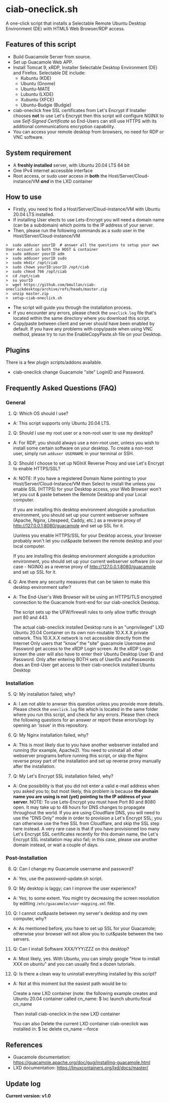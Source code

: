 
# ciab-oneclick.sh
A one-click script that installs a Selectable Remote Ubuntu Desktop Environment (DE) with HTML5 Web Browser/RDP access.

## Features of this script
* Build Guacamole Server from source.
* Set up Guacamole Web APP.
* Install Tomcat 9, xRDP, Installer Selectable Desktop Environment (DE) and Firefox.
  Selectable DE include:
  - Kubuntu (KDE)
  - Ubuntu (Gnome)
  - Ubuntu-MATE
  - Lubuntu (LXDE)
  - Xubuntu (XFCE)
  - Ubuntu-Budgie (Budgie)
* ciab-oneclick free SSL certificates from Let's Encrypt if Installer chooses **not** to use Let's Encrypt then this script will
  configure NGINX to use *Self-Signed Certificate* so End-Users can still use HTTPS with its additional communications encryption capability.
* You can access your remote desktop from browsers, no need for RDP or VNC software.

## System requirement
* A __freshly installed__ server, with Ubuntu 20.04 LTS 64 bit
* One IPv4 internet accessible interface
* Root access, or sudo user access in **both** the Host/Server/Cloud-instance/VM _**and**_ in the LXD container

## How to use
* Firstly, you need to find a Host/Server/Cloud-instance/VM with Ubuntu 20.04 LTS installed.
* If installing User elects to use Lets-Encrypt you will need a domain name (can be a subdomain) which points to the IP address of your server.
* Then, please run the following commands as a sudo user in the Host/Server/Cloud-instance/VM

```
>  sudo adduser yourID  # answer all the questions to setup your own User Account in both the HOST & container
>  sudo adduser yourID adm
>  sudo adduser yourID sudo
>  sudo mkdir /opt/ciab
>  sudo chown yourID:yourID /opt/ciab
>  sudo chmod 766 /opt/ciab
>  cd /opt/ciab
>  su yourID
>  wget https://github.com/bmullan/ciab-oneclickdesktop/archive/refs/heads/master.zip
>  unzip master.zip
>  setup-ciab-oneclick.sh

```
* The script will guide you through the installation process.
* If you encounter any errors, please check the `oneclick.log` file that's located within the same directory where you download this script.
* Copy/paste between client and server should have been enabled by default.  If you have any problems with copy/paste when using VNC method, please try to run the EnableCopyPaste.sh file on your Desktop.

## Plugins
There is a few plugin scripts/addons available.
* ciab-oneclick change Guacamole "site" LoginID and Password.  

## Frequently Asked Questions (FAQ)

### General

1. Q: Which OS should I use?
* A: This script supports only Ubuntu 20.04 LTS.

2. Q: Should I use my root user or a non-root user to use my desktop?
* A: For RDP, you should always use a non-root user, unless you wish to install some certain software on your desktop.
     To create a non-root user, simply run `adduser USERNAME` in your terminal or SSH.

3. Q: Should I choose to set up NGInX Reverse Proxy and use Let's Encrypt to enable HTTPS/SSL?
* A: NOTE:
     If you have a registered Domain Name pointing to your Host/Server/Cloud-Instance/VM then Select to install the unless you enable SSL (HTTPS) for your Desktop access,
     your Web Browser won't let you cut & paste between the Remote Desktop and your Local computer.

     If you are installing this desktop environment alongside a production environment, you should set up your current webserver software (Apache, Nginx, Litespeed, Caddy, etc.)
     as a reverse proxy of http://127.0.0.1:8080/guacamole and set up SSL for it.

     Uunless you enable HTTPS/SSL for your Desktop access, your browser probably won't let you cut&paste between the remote desktop and your local computer.

     If you are installing this desktop environment alongside a production environment, you should set up your current webserver software (in our case - NGINX)
     as a reverse proxy of http://127.0.0.1:8080/guacamole and set up SSL for it.

4. Q: Are there any security measures that can be taken to make this desktop environment safer?
* A: The End-User's Web Browser will be using an HTTPS/TLS encrypted connection to the Guacamole front-end for our ciab-oneclick Desktop.

     The script sets up the UFW/firewall rules to only allow traffic through port 80 and 443.

     The actual ciab-oneclick installed Desktop runs in an "unprivileged" LXD Ubuntu 20.04 Container on its own non-routable 10.X.X.X private network.
     This 10.X.X.X network is not accessible directly from the Internet
     Only users that "know" the "site" guacamole Username and Password get access to the xRDP Login screen.
     At the xRDP Login screen the user will also have to enter their Ubuntu Desktop User ID and Password.
     Only after entering BOTH sets of UserIDs and Passwords does an End-User get access to their ciab-oneclick installed Ubuntu Desktop

### Installation

5. Q: My installation failed; why?
* A: I am not able to anwser this question unless you provide more details.  Please check the `oneclick.log` file which is located in the same folder where you run this script, and check for any errors.
     Please then check the following questions for an answer or report these errors/logs by opening an 'issue' in this repository.

6. Q: My Nginx installation failed, why?
* A: This is most likely due to you have another webserver installed and running (for example, Apache2).  You need to uninstall all other webserver programs before running this script, or skip the Nginx reverse proxy part of the installation and
     set up reverse proxy manually after the installation.

7. Q: My Let's Encrypt SSL installation failed, why?
* A: One possibility is that you did not enter a valid e-mail address when you asked you to; but most likely, this problem is because __the domain name you are using is not (yet) pointing to the IP address of your server__.
     NOTE:
           To use Lets-Encrypt you must have Port 80 and 8080 open.
           It may take up to 48 hours for DNS changes to propagate throughout the world.
           If you are using Cloudflare DNS, you will need to use the "DNS Only" mode in order to provision a Let's Encrypt SSL; you can otherwise use the free SSL from Cloudflare, and skip the SSL step here instead.
           A very rare case is that if you have provisioned too many Let's Encrypt SSL certificates recently for this domain name, the Let's Encrypt SSL installation may also fail; in this case, please use another domain instead, or wait a couple of days.

### Post-Installation

8. Q: Can I change my Guacamole username and password?
* A: Yes, use the password-update.sh script.

9. Q: My desktop is laggy; can I improve the user experience?
* A: Yes, to some extent.
     You might try decreasing the screen resolution by editting `/etc/guacamole/user-mapping.xml` file.

10. Q: I cannot cut&paste between my server's desktop and my own computer, why?
* A: As mentioned before, you have to set up SSL for your Guacamole; otherwise your browser will not allow you to cut&paste between the two servers.

11. Q: Can I install Software XXX/YYY/ZZZ on this desktop?
* A: Most likely, yes.  With Ubuntu, you can simply google "How to install XXX on ubuntu" and you can usually find a dozen tutorials.

12. Q: Is there a clean way to uninstall everything installed by this script?
* A: Not at this moment but the easiest path would be to:

     Create a new LXD container (note: the following example creates and Ubuntu 20.04 container called cn_name:
          $ lxc launch ubuntu:focal cn_name

     Then install ciab-oneclick in the new LXD container

     You can also Delete the current LXD container ciab-oneclick was installed in:
          $ lxc delete cn_name --force

## References
* Guacamole documentation:  https://guacamole.apache.org/doc/gug/installing-guacamole.html
* LXD documentation: https://linuxcontainers.org/lxd/docs/master/

## Update log
 __Current version: v1.0__

